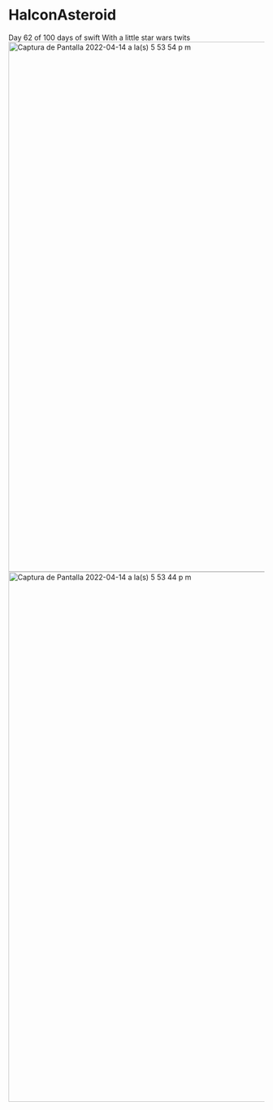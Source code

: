 # HalconAsteroid
 
 Day 62 of 100 days of swift
 With a little star wars twits
 <img width="1042" alt="Captura de Pantalla 2022-04-14 a la(s) 5 53 54 p m" src="https://user-images.githubusercontent.com/35844590/163490447-c0a8ea13-f181-4ce0-9fa9-ede109865e2c.png">
<img width="1042" alt="Captura de Pantalla 2022-04-14 a la(s) 5 53 44 p m" src="https://user-images.githubusercontent.com/35844590/163490464-79a9eaf5-bcb5-485e-9613-98989e3c757d.png">
